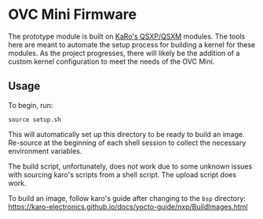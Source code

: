 # OVC Mini Firmware

The prototype module is built on [KaRo's QSXP/QSXM](https://karo-electronics.github.io/docs/hardware-documentation/qsguide/Concept.html) modules.
The tools here are meant to automate the setup process for building a kernel 
for these modules. As the project progresses, there will likely be the addition 
of a custom kernel configuration to meet the needs of the OVC Mini.

## Usage

To begin, run:

```shell
source setup.sh
```

This will automatically set up this directory to be ready to build an image.
Re-source at the beginning of each shell session to collect the necessary 
environment variables.

The build script, unfortunately, does not work due to some unknown issues with 
sourcing karo's scripts from a shell script. The upload script does work.

To build an image, follow karo's guide after changing to the `bsp` directory:
https://karo-electronics.github.io/docs/yocto-guide/nxp/BuildImages.html
